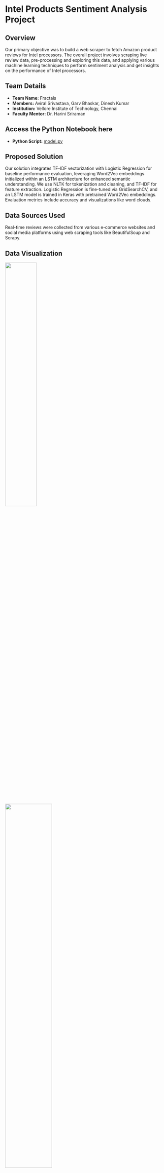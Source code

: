 # Intel Products Sentiment Analysis Project

## Overview

Our primary objective was to build a web scraper to fetch Amazon product reviews for Intel processors. The overall project involves scraping live review data, pre-processing and exploring this data, and applying various machine learning techniques to perform sentiment analysis and get insights on the performance of Intel processors.

## Team Details

- **Team Name:** Fractals
- **Members:** Aviral Srivastava, Garv Bhaskar, Dinesh Kumar
- **Institution:** Vellore Institute of Technology, Chennai
- **Faculty Mentor:** Dr. Harini Sriraman

## Access the Python Notebook here
- **Python Script:** [model.py](https://github.com/GarvBhaskar/Intel-Product-Sentiment-Analysis/blob/main/model.ipynb)

## Proposed Solution

Our solution integrates TF-IDF vectorization with Logistic Regression for baseline performance evaluation, leveraging Word2Vec embeddings initialized within an LSTM architecture for enhanced semantic understanding. We use NLTK for tokenization and cleaning, and TF-IDF for feature extraction. Logistic Regression is fine-tuned via GridSearchCV, and an LSTM model is trained in Keras with pretrained Word2Vec embeddings. Evaluation metrics include accuracy and visualizations like word clouds.

## Data Sources Used
Real-time reviews were collected from various e-commerce websites and social media platforms using web scraping tools like BeautifulSoup and Scrapy.

## Data Visualization
<img src="images/1.png" width="45%"> <img src="images/2.png" width="55%">
<img src="images/3.png" width="70%"> 

## Data Preparation
Focused on cleansing and tokenizing textual reviews, addressing punctuation and stop words, and converting reviews into numerical formats suitable for models like Bag of Words and Word2Vec.

<img src="images/4.png" width="70%">

## Data Exploration
Analyzed sentiment label distribution for balance, visualized brand-specific rating distributions, and examined statistical summaries of review lengths.

<img src="images/5.png" width="70%"> 
<img src="images/6.png" width="45%">
<img src="images/7.png" width="45%">

## Model Comparison
- **Benchmark Model:** CountVectorizer with Multinomial Naive Bayes
- **Other Models:** TfidfVectorizer with Logistic Regression, Pipeline and GridSearch
<img src="images/8.png" width="70%">

## LSTM with Word2Vec Embedding
1. Load pretrained word embedding model.
2. Construct embedding layer using embedding matrix as weights.
3. Train an LSTM with Word2Vec embedding (embedding layer => LSTM layer => dense layer).
4. Compile and fit the model using log loss function and ADAM optimizer.

## Word Clouds
<img src="images/9.png" width="70%"> 
<img src="images/10.png" width="70%">

## Summary Generation
Generated summaries to capture key insights from the sentiment analysis results.
<img src="images/11.png" width="70%">

## Key Takeaways for Intel Engineers

### Positive Aspects:

1. **Performance and Efficiency:**
   - Intel processors are praised for their excellent performance in gaming, video editing, and other demanding applications.
   - The energy efficiency of Intel processors is particularly appreciated, especially during times of energy crisis.

2. **Customer Satisfaction:**
   - Users report high satisfaction with the smooth running and fast performance of Intel processors.
   - Many customers highlight the processors as the best choice for gaming and creative professionals.

3. **Features and Compatibility:**
   - Intel processors are valued for their compatibility with various motherboards and components.
   - Features like multiple cores and high GHz ratings are highly regarded.

4. **Customer Experience:**
   - Positive reviews often mention the enjoyable process of upgrading to Intel processors and the efficient performance once installed.

### Negative Aspects:

1. **Delivery and Packaging Issues:**
   - Some customers experienced poor packaging, with processors rattling around loose inside the box or inadequately protected by bubble wrap.
   - Instances of receiving used or B-stock products instead of new items have been reported.

2. **Quality Control:**
   - There are complaints about receiving defective or dysfunctional processors.
   - Customers have faced issues with processors not performing as expected, requiring multiple adjustments to settings.

3. **Performance Concerns:**
   - Overheating and the need to replace the stock heatsink fan with more efficient air coolers have been mentioned.

4. **Cost vs. Performance:**
   - Some customers feel the high price of Intel processors does not always match the performance gain, leading to buyer’s remorse.

---

